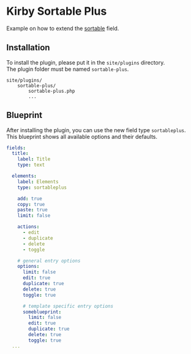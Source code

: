 # Kirby Sortable Plus
Example on how to extend the [sortable](https://github.com/lukaskleinschmidt/kirby-sortable) field.

## Installation
To install the plugin, please put it in the `site/plugins` directory.  
The plugin folder must be named `sortable-plus`.

```
site/plugins/
    sortable-plus/
        sortable-plus.php
        ...
```

## Blueprint

After installing the plugin, you can use the new field type `sortableplus`.  
This blueprint shows all available options and their defaults.

```yml
fields:
  title:
    label: Title
    type: text

  elements:
    label: Elements
    type: sortableplus

    add: true
    copy: true
    paste: true
    limit: false

    actions:
      - edit
      - duplicate
      - delete
      - toggle

    # general entry options
    options:
      limit: false
      edit: true
      duplicate: true
      delete: true
      toggle: true

      # template specific entry options
      someblueprint:
        limit: false
        edit: true
        duplicate: true
        delete: true
        toggle: true
  ...
```
